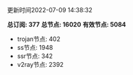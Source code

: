 更新时间2022-07-09 14:38:32

**总订阅: 377**
**总节点: 16020**
**有效节点: 5084**
- trojan节点: 402
- ss节点: 1948
- ssr节点: 342
- v2ray节点: 2392
